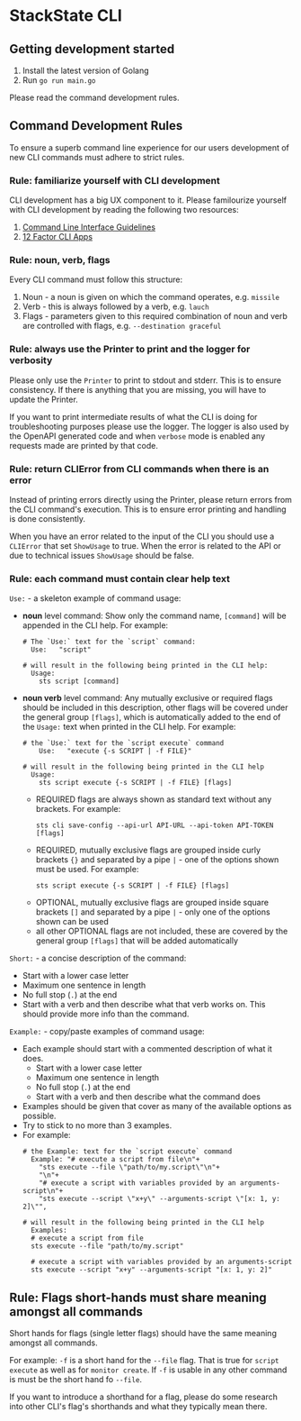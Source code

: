 # StackState CLI 

## Getting development started

1. Install the latest version of Golang
2. Run `go run main.go` 

Please read the command development rules. 

## Command Development Rules

To ensure a superb command line experience for our users development of new CLI commands must adhere to strict rules. 

### Rule: familiarize yourself with CLI development

CLI development has a big UX component to it. Please familourize yourself with CLI development by reading the following two resources:
 1. [Command Line Interface Guidelines](https://clig.dev)
 2. [12 Factor CLI Apps](https://medium.com/@jdxcode/12-factor-cli-apps-dd3c227a0e46)


### Rule: noun, verb, flags

Every CLI command must follow this structure:

 1. Noun - a noun is given on which the command operates, e.g. `missile`
 2. Verb - this is always followed by a verb, e.g. `lauch`
 3. Flags - parameters given to this required combination of noun and verb are controlled with flags, e.g. `--destination graceful`


### Rule: always use the Printer to print and the logger for verbosity

Please only use the `Printer` to print to stdout and stderr. This is to ensure consistency. If there is anything that you are missing, you will have to update the Printer.

If you want to print intermediate results of what the CLI is doing for troubleshooting purposes please use the logger. The logger is also used by the OpenAPI generated code and when `verbose` mode is enabled any requests made are printed by that code. 

### Rule: return CLIError from CLI commands when there is an error

Instead of printing errors directly using the Printer, please return errors from the CLI command's execution. This is to ensure error printing and handling is done consistently. 

When you have an error related to the input of the CLI you should use a `CLIError` that set `ShowUsage` to true. When the error is related to the API or due to technical issues `ShowUsage` should be false.

### Rule: each command must contain clear help text

`Use:` - a skeleton example of command usage:
* **noun** level command: Show only the command name, `[command]` will be appended in the CLI help. For example:
  ```text
  # The `Use:` text for the `script` command:
    Use:   "script"
  
  # will result in the following being printed in the CLI help:
    Usage:
      sts script [command]
  ```

* **noun verb** level command: Any mutually exclusive or required flags should be included in this description, other flags will be covered under the general group `[flags]`, which is automatically added to the end of the `Usage:` text when printed in the CLI help. For example:
    ```text
    # the `Use:` text for the `script execute` command
        Use:   "execute {-s SCRIPT | -f FILE}"
    
    # will result in the following being printed in the CLI help
      Usage:
        sts script execute {-s SCRIPT | -f FILE} [flags]
    ```
  * REQUIRED flags are always shown as standard text without any brackets. For example:
    ```text
    sts cli save-config --api-url API-URL --api-token API-TOKEN [flags]
    ```
  * REQUIRED, mutually exclusive flags are grouped inside curly brackets `{}` and separated by a pipe `|` - one of the options shown must be used. For example:
    ```text
    sts script execute {-s SCRIPT | -f FILE} [flags]
    ```
  * OPTIONAL, mutually exclusive flags are grouped inside square brackets `[]` and separated by a pipe `|` - only one of the options shown can be used
  * all other OPTIONAL flags are not included, these are covered by the general group `[flags]` that will be added automatically

`Short:` - a concise description of the command:
* Start with a lower case letter
* Maximum one sentence in length
* No full stop (`.`) at the end
* Start with a verb and then describe what that verb works on. This should provide more info than the command.

`Example:` - copy/paste examples of command usage:
* Each example should start with a commented description of what it does.
  * Start with a lower case letter
  * Maximum one sentence in length
  * No full stop (`.`) at the end
  * Start with a verb and then describe what the command does
* Examples should be given that cover as many of the available options as possible.
* Try to stick to no more than 3 examples.
* For example:
  ```text
  # the Example: text for the `script execute` command
    Example: "# execute a script from file\n"+
      "sts execute --file \"path/to/my.script\"\n"+
      "\n"+
      "# execute a script with variables provided by an arguments-script\n"+
      "sts execute --script \"x+y\" --arguments-script \"[x: 1, y: 2]\"",
  
  # will result in the following being printed in the CLI help
    Examples:
    # execute a script from file
    sts execute --file "path/to/my.script"

    # execute a script with variables provided by an arguments-script
    sts execute --script "x+y" --arguments-script "[x: 1, y: 2]"  
  ```

## Rule: Flags short-hands must share meaning amongst all commands

Short hands for flags (single letter flags) should have the same meaning amongst all commands. 

For example: `-f` is a short hand for the `--file` flag. That is true for `script execute` as well as for `monitor create`. If `-f` is usable in any other command is must be the short hand fo `--file`.

If you want to introduce a shorthand for a flag, please do some research into other CLI's flag's shorthands and what they typically mean there. 